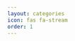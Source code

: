 ```yaml
---
layout: categories
icon: fas fa-stream
order: 1
---
```


<script defer data-domain="senad-d.github.io" src="https://plus.seki.pro/js/script.js"></script>
